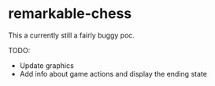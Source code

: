 # remarkable-chess

This a currently still a fairly buggy poc.

TODO:

- Update graphics
- Add info about game actions and display the ending state
